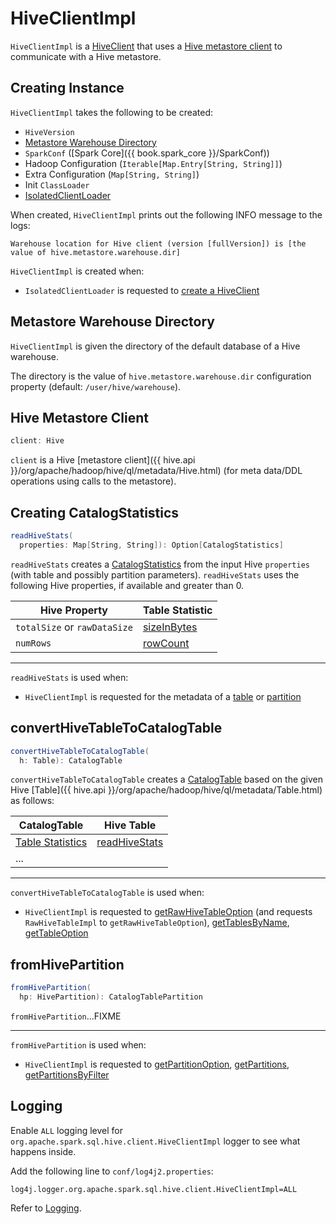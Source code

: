 # HiveClientImpl

`HiveClientImpl` is a [HiveClient](HiveClient.md) that uses a [Hive metastore client](#client) to communicate with a Hive metastore.

## Creating Instance

`HiveClientImpl` takes the following to be created:

* <span id="version"> `HiveVersion`
* [Metastore Warehouse Directory](#warehouseDir)
* <span id="sparkConf"> `SparkConf` ([Spark Core]({{ book.spark_core }}/SparkConf))
* <span id="hadoopConf"> Hadoop Configuration (`Iterable[Map.Entry[String, String]]`)
* <span id="extraConfig"> Extra Configuration (`Map[String, String]`)
* <span id="initClassLoader"> Init `ClassLoader`
* <span id="clientLoader"> [IsolatedClientLoader](IsolatedClientLoader.md)

When created, `HiveClientImpl` prints out the following INFO message to the logs:

```text
Warehouse location for Hive client (version [fullVersion]) is [the value of hive.metastore.warehouse.dir]
```

`HiveClientImpl` is created when:

* `IsolatedClientLoader` is requested to [create a HiveClient](IsolatedClientLoader.md#createClient)

## <span id="warehouseDir"> Metastore Warehouse Directory

`HiveClientImpl` is given the directory of the default database of a Hive warehouse.

The directory is the value of `hive.metastore.warehouse.dir` configuration property (default: `/user/hive/warehouse`).

## <span id="client"> Hive Metastore Client

```scala
client: Hive
```

`client` is a Hive [metastore client]({{ hive.api }}/org/apache/hadoop/hive/ql/metadata/Hive.html) (for meta data/DDL operations using calls to the metastore).

## <span id="readHiveStats"> Creating CatalogStatistics

```scala
readHiveStats(
  properties: Map[String, String]): Option[CatalogStatistics]
```

`readHiveStats` creates a [CatalogStatistics](../CatalogStatistics.md) from the input Hive `properties` (with table and possibly partition parameters). `readHiveStats` uses the following Hive properties, if available and greater than 0.

Hive Property | Table Statistic
--------------|----------------
 `totalSize` or `rawDataSize` | [sizeInBytes](../CatalogStatistics.md#sizeInBytes)
 `numRows` | [rowCount](../CatalogStatistics.md#rowCount)

---

`readHiveStats` is used when:

* `HiveClientImpl` is requested for the metadata of a [table](#convertHiveTableToCatalogTable) or [partition](#fromHivePartition)

## <span id="convertHiveTableToCatalogTable"> convertHiveTableToCatalogTable

```scala
convertHiveTableToCatalogTable(
  h: Table): CatalogTable
```

`convertHiveTableToCatalogTable` creates a [CatalogTable](../CatalogTable.md) based on the given Hive [Table]({{ hive.api }}/org/apache/hadoop/hive/ql/metadata/Table.html) as follows:

CatalogTable | Hive Table
-------------|------------
 [Table Statistics](../CatalogTable.md#stats) | [readHiveStats](#readHiveStats)
 ... |

---

`convertHiveTableToCatalogTable` is used when:

* `HiveClientImpl` is requested to [getRawHiveTableOption](#getRawHiveTableOption) (and requests `RawHiveTableImpl` to `getRawHiveTableOption`), [getTablesByName](#getTablesByName), [getTableOption](#getTableOption)

## <span id="fromHivePartition"> fromHivePartition

```scala
fromHivePartition(
  hp: HivePartition): CatalogTablePartition
```

`fromHivePartition`...FIXME

---

`fromHivePartition` is used when:

* `HiveClientImpl` is requested to [getPartitionOption](#getPartitionOption), [getPartitions](#getPartitions), [getPartitionsByFilter](#getPartitionsByFilter)

## Logging

Enable `ALL` logging level for `org.apache.spark.sql.hive.client.HiveClientImpl` logger to see what happens inside.

Add the following line to `conf/log4j2.properties`:

```text
log4j.logger.org.apache.spark.sql.hive.client.HiveClientImpl=ALL
```

Refer to [Logging](../spark-logging.md).

<!---
## Review Me

`HiveClientImpl` is <<creating-instance, created>> exclusively when `IsolatedClientLoader` is requested to HiveUtils.md#newClientForMetadata[create a new Hive client]. When created, `HiveClientImpl` is given the location of the default database for the Hive metastore warehouse (i.e. <<warehouseDir, warehouseDir>> that is the value of ../spark-sql-hive-metastore.md#hive.metastore.warehouse.dir[hive.metastore.warehouse.dir] Hive-specific Hadoop configuration property).

NOTE: The Hadoop configuration is what [HiveExternalCatalog](HiveExternalCatalog.md) was given when created (which is the default Hadoop configuration from Spark Core's `SparkContext.hadoopConfiguration` with the Spark properties with `spark.hadoop` prefix).

=== [[getTableOption]] Retrieving Table Metadata From Hive Metastore -- `getTableOption` Method

[source, scala]
----
getTableOption(
  dbName: String,
  tableName: String): Option[CatalogTable]
----

NOTE: `getTableOption` is part of HiveClient.md#getTableOption[HiveClient] contract.

`getTableOption` prints out the following DEBUG message to the logs:

```text
Looking up [dbName].[tableName]
```

`getTableOption` <<getRawTableOption, getRawTableOption>> and converts the Hive table metadata to Spark's [CatalogTable](../CatalogTable.md)

=== [[renamePartitions]] `renamePartitions` Method

[source, scala]
----
renamePartitions(
  db: String,
  table: String,
  specs: Seq[TablePartitionSpec],
  newSpecs: Seq[TablePartitionSpec]): Unit
----

NOTE: `renamePartitions` is part of HiveClient.md#renamePartitions[HiveClient Contract] to...FIXME.

`renamePartitions`...FIXME

=== [[alterPartitions]] `alterPartitions` Method

[source, scala]
----
alterPartitions(
  db: String,
  table: String,
  newParts: Seq[CatalogTablePartition]): Unit
----

NOTE: `alterPartitions` is part of HiveClient.md#alterPartitions[HiveClient Contract] to...FIXME.

`alterPartitions`...FIXME

=== [[getPartitions]] `getPartitions` Method

[source, scala]
----
getPartitions(
  table: CatalogTable,
  spec: Option[TablePartitionSpec]): Seq[CatalogTablePartition]
----

NOTE: `getPartitions` is part of HiveClient.md#getPartitions[HiveClient Contract] to...FIXME.

`getPartitions`...FIXME

=== [[getPartitionsByFilter]] `getPartitionsByFilter` Method

[source, scala]
----
getPartitionsByFilter(
  table: CatalogTable,
  predicates: Seq[Expression]): Seq[CatalogTablePartition]
----

NOTE: `getPartitionsByFilter` is part of HiveClient.md#getPartitionsByFilter[HiveClient Contract] to...FIXME.

`getPartitionsByFilter`...FIXME

=== [[getPartitionOption]] `getPartitionOption` Method

[source, scala]
----
getPartitionOption(
  table: CatalogTable,
  spec: TablePartitionSpec): Option[CatalogTablePartition]
----

NOTE: `getPartitionOption` is part of HiveClient.md#getPartitionOption[HiveClient Contract] to...FIXME.

`getPartitionOption`...FIXME

=== [[fromHivePartition]] Retrieving Table Partition Metadata (Converting Table Partition Metadata from Hive Format to Spark SQL Format) -- `fromHivePartition` Method

[source, scala]
----
fromHivePartition(hp: HivePartition): CatalogTablePartition
----

`fromHivePartition` simply creates a [CatalogTablePartition](../CatalogTablePartition.md) with the following:

* [spec](../CatalogTablePartition.md#spec) from Hive's [Partition.getSpec]({{ hive.api }}/org/apache/hadoop/hive/ql/metadata/Partition.html#getSpec--) if available

* [storage](../CatalogTablePartition.md#storage) from Hive's [StorageDescriptor]({{ hive.api }}/org/apache/hadoop/hive/metastore/api/StorageDescriptor.html) of the table partition

* [parameters](../CatalogTablePartition.md#parameters) from Hive's [Partition.getParameters]({{ hive.api }}/org/apache/hadoop/hive/ql/metadata/Partition.html#getParameters--) if available

* [stats](../CatalogTablePartition.md#stats) from Hive's [Partition.getParameters]({{ hive.api }}/org/apache/hadoop/hive/ql/metadata/Partition.html#getParameters--) if available and [converted to table statistics format](#readHiveStats)

`fromHivePartition` is used when:

* `HiveClientImpl` is requested for [getPartitionOption](#getPartitionOption), [getPartitions](#getPartitions) and [getPartitionsByFilter](#getPartitionsByFilter).

## <span id="toHiveTable"> Converting Native Table Metadata to Hive's Table

```scala
toHiveTable(
  table: CatalogTable,
  userName: Option[String] = None): HiveTable
```

`toHiveTable` simply creates a new Hive `Table` and copies the properties from the input [CatalogTable](../CatalogTable.md).

`toHiveTable` is used when:

* `HiveUtils` is requested to [inferSchema](HiveUtils.md#inferSchema)

* `HiveClientImpl` is requested to <<createTable, createTable>>, <<alterTable, alterTable>>, <<renamePartitions, renamePartitions>>, <<alterPartitions, alterPartitions>>, <<getPartitionOption, getPartitionOption>>, <<getPartitions, getPartitions>> and <<getPartitionsByFilter, getPartitionsByFilter>>

* `HiveTableScanExec` physical operator is requested for the <<hiveQlTable, hiveQlTable>>

* InsertIntoHiveDirCommand.md[InsertIntoHiveDirCommand] and InsertIntoHiveTable.md[InsertIntoHiveTable] logical commands are executed

=== [[getSparkSQLDataType]] `getSparkSQLDataType` Internal Utility

[source, scala]
----
getSparkSQLDataType(hc: FieldSchema): DataType
----

`getSparkSQLDataType`...FIXME

NOTE: `getSparkSQLDataType` is used when...FIXME

=== [[toHivePartition]] Converting CatalogTablePartition to Hive Partition -- `toHivePartition` Utility

[source, scala]
----
toHivePartition(
  p: CatalogTablePartition,
  ht: Table): Partition
----

`toHivePartition` creates a Hive `org.apache.hadoop.hive.ql.metadata.Partition` for the input [CatalogTablePartition](../CatalogTablePartition.md) and the Hive `org.apache.hadoop.hive.ql.metadata.Table`.

`toHivePartition` is used when:

* `HiveClientImpl` is requested to [renamePartitions](#renamePartitions) or [alterPartitions](#alterPartitions)
* `HiveTableScanExec` physical operator is requested for the [raw Hive partitions](HiveTableScanExec.md#rawPartitions)

=== [[newSession]] Creating New HiveClientImpl -- `newSession` Method

[source, scala]
----
newSession(): HiveClientImpl
----

NOTE: `newSession` is part of the HiveClient.md#newSession[HiveClient] contract to...FIXME.

`newSession`...FIXME

=== [[getRawTableOption]] `getRawTableOption` Internal Method

[source, scala]
----
getRawTableOption(
  dbName: String,
  tableName: String): Option[Table]
----

`getRawTableOption` requests the <<client, Hive metastore client>> for the Hive's {url-hive-javadoc}/org/apache/hadoop/hive/ql/metadata/Table.html[metadata] of the input table.

NOTE: `getRawTableOption` is used when `HiveClientImpl` is requested to <<tableExists, tableExists>> and <<getTableOption, getTableOption>>.
-->
